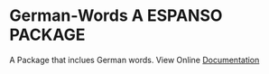 # German-Words A ESPANSO PACKAGE
A Package that inclues German words. View Online [Documentation](https://espanso.org/docs/get-started/)


